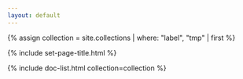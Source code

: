```yaml
---
layout: default
---
```


{% assign collection = site.collections | where: "label", "tmp" | first %}

{% include set-page-title.html %}

{% include doc-list.html collection=collection %}
